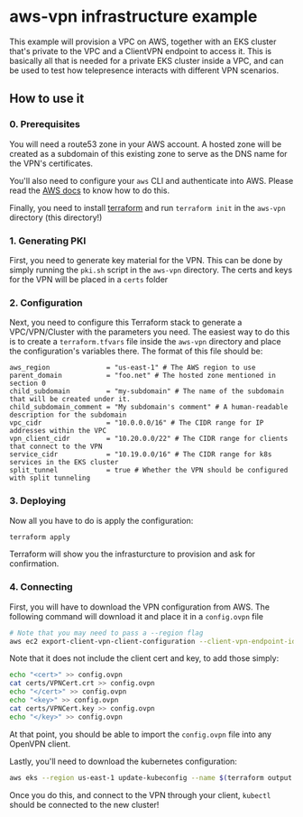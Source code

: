 # aws-vpn infrastructure example

This example will provision a VPC on AWS, together with an EKS cluster that's private to the VPC and a ClientVPN endpoint to access it.
This is basically all that is needed for a private EKS cluster inside a VPC, and can be used to test how telepresence interacts with different VPN scenarios.

## How to use it

### 0. Prerequisites

You will need a route53 zone in your AWS account.
A hosted zone will be created as a subdomain of this existing zone to serve as the DNS name for the VPN's certificates.

You'll also need to configure your `aws` CLI and authenticate into AWS. Please read the [AWS docs](https://docs.aws.amazon.com/cli/latest/userguide/cli-chap-welcome.html) to know how to do this.

Finally, you need to install [terraform](https://www.terraform.io/) and run `terraform init` in the `aws-vpn` directory (this directory!)

### 1. Generating PKI

First, you need to generate key material for the VPN.
This can be done by simply running the `pki.sh` script in the `aws-vpn` directory.
The certs and keys for the VPN will be placed in a `certs` folder

### 2. Configuration

Next, you need to configure this Terraform stack to generate a VPC/VPN/Cluster with the parameters you need.
The easiest way to do this is to create a `terraform.tfvars` file inside the `aws-vpn` directory and place the configuration's variables there.
The format of this file should be:


```hcl
aws_region              = "us-east-1" # The AWS region to use
parent_domain           = "foo.net" # The hosted zone mentioned in section 0
child_subdomain         = "my-subdomain" # The name of the subdomain that will be created under it.
child_subdomain_comment = "My subdomain's comment" # A human-readable description for the subdomain
vpc_cidr                = "10.0.0.0/16" # The CIDR range for IP addresses within the VPC
vpn_client_cidr         = "10.20.0.0/22" # The CIDR range for clients that connect to the VPN
service_cidr            = "10.19.0.0/16" # The CIDR range for k8s services in the EKS cluster
split_tunnel            = true # Whether the VPN should be configured with split tunneling
```

### 3. Deploying


Now all you have to do is apply the configuration:

```bash
terraform apply
```

Terraform will show you the infrasturcture to provision and ask for confirmation.

### 4. Connecting

First, you will have to download the VPN configuration from AWS. The following command will download it and place it in a `config.ovpn` file

```bash
# Note that you may need to pass a --region flag
aws ec2 export-client-vpn-client-configuration --client-vpn-endpoint-id $(terraform output -raw vpn_id) | jq -r .ClientConfiguration > config.ovpn
```

Note that it does not include the client cert and key, to add those simply:

```bash
echo "<cert>" >> config.ovpn
cat certs/VPNCert.crt >> config.ovpn
echo "</cert>" >> config.ovpn
echo "<key>" >> config.ovpn
cat certs/VPNCert.key >> config.ovpn
echo "</key>" >> config.ovpn
```

At that point, you should be able to import the `config.ovpn` file into any OpenVPN client.

Lastly, you'll need to download the kubernetes configuration:

```bash
aws eks --region us-east-1 update-kubeconfig --name $(terraform output -raw eks_name)
```

Once you do this, and connect to the VPN through your client, `kubectl` should be connected to the new cluster!
